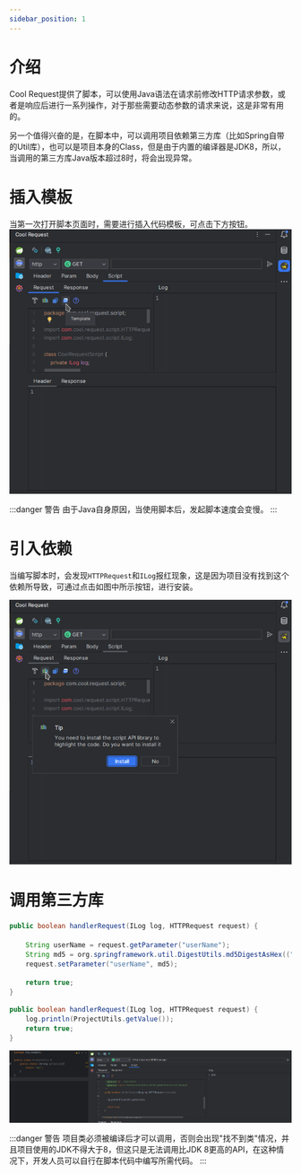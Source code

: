 ```yaml
---
sidebar_position: 1
---
```


# 介绍

Cool Request提供了脚本，可以使用Java语法在请求前修改HTTP请求参数，或者是响应后进行一系列操作，对于那些需要动态参数的请求来说，这是非常有用的。

另一个值得兴奋的是，在脚本中，可以调用项目依赖第三方库（比如Spring自带的Util库），也可以是项目本身的Class，但是由于内置的编译器是JDK8，所以，当调用的第三方库Java版本超过8时，将会出现异常。

# 插入模板
当第一次打开脚本页面时，需要进行插入代码模板，可点击下方按钮。
![Alt text](../images/insert_code_temple.png)

:::danger 警告
由于Java自身原因，当使用脚本后，发起脚本速度会变慢。
:::

# 引入依赖

当编写脚本时，会发现`HTTPRequest`和`ILog`报红现象，这是因为项目没有找到这个依赖所导致，可通过点击如图中所示按钮，进行安装。

![Alt text](../images/install_lib_dialog.png)


# 调用第三方库
```java  title="调用DigestUtils进行加密"
public boolean handlerRequest(ILog log, HTTPRequest request) {

    String userName = request.getParameter("userName");
    String md5 = org.springframework.util.DigestUtils.md5DigestAsHex(("abc" + userName).getBytes());
    request.setParameter("userName", md5);

    return true;
}

```

```java  title="调用项目类"
public boolean handlerRequest(ILog log, HTTPRequest request) {
    log.println(ProjectUtils.getValue());
    return true;
}
```
![Alt text](image.png)

:::danger 警告
项目类必须被编译后才可以调用，否则会出现"找不到类"情况，并且项目使用的JDK不得大于8，但这只是无法调用比JDK 8更高的API，在这种情况下，开发人员可以自行在脚本代码中编写所需代码。
:::